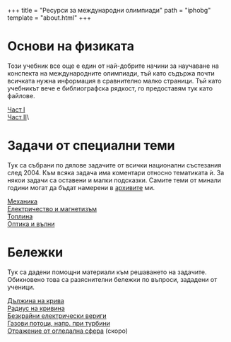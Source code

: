 +++
title = "Ресурси за международни олимпиади"
path = "iphobg"
template = "about.html"
+++

# Основи на физиката

Този учебник все още е един от най-добрите начини за научаване на конспекта на международните олимпиади, тъй като съдържа почти всичката нужна информация в сравнително малко страници. Тъй като учебникът вече е библиографска рядкост, го предоставям тук като файлове.   

[Част I](https://mega.nz/file/6NJzFYTK#YHvmCWNXhHqLTroNyDuRFIgkfHP2ZJuICo4P3_gjvkc)\
[Част II](https://mega.nz/file/7AhiGZCA#oRh_E5ORXrPmZKc0j_lYj6CINXNIPo-_WhJ60-1n9fQ)\

# Задачи от специални теми

Тук са събрани по дялове задачите от всички национални състезания след 2004. Към всяка задача има коментари относно тематиката ѝ. За някои задачи са оставени и малки подсказки. Самите теми от минали години могат да бъдат намерени в [архивите](/teaching) ми.
 
[Механика](/iphobg/mech.pdf)\
[Електричество и магнетизъм](/iphobg/emag.pdf)\
[Топлина](/iphobg/thermo.pdf)\
[Оптика и вълни](/iphobg/optics.pdf)

# Бележки

Тук са дадени помощни материали към решаването на задачите. Обикновено това са разяснителни бележки по въпроси, зададени от ученици.

[Дължина на крива](/iphobg/DuljinaNaKriva.pdf)\
[Радиус на кривина](/iphobg/RadiusNaKrivina.pdf)\
[Безкрайни електрически вериги](/iphobg/BezkrainiVerigi.pdf)\
[Газови потоци, напр. при турбини](/iphobg/JouleThomson.pdf)\
[Отражение от огледална сфера](/iphobg/OgledalnaSfera.pdf) (скоро)

